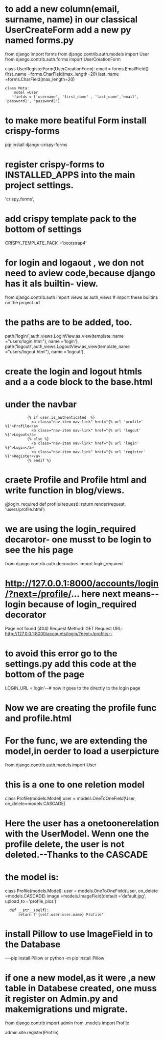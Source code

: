 # to add a new column(email, surname, name) in our classical UserCreateForm add a new py named forms.py
from django import forms
from django.contrib.auth.models import User
from django.contrib.auth.forms import UserCreationForm

class UserRegisterForm(UserCreationForm):
    email = forms.EmailField()
    first_name =forms.CharField(max_length=20)
    last_name =forms.CharField(max_length=20)


    class Meta:
        model =User
        fields = ['username', 'first_name' , 'last_name','email', 'password1', 'password2']

# to make more beatiful Form install crispy-forms
pip install django-crispy-forms

# register crispy-forms to INSTALLED_APPS into the main project settings.

'crispy_forms',
# add  crispy template pack to the bottom of settings
CRISPY_TEMPLATE_PACK ='bootstrap4'

# for login and logaout , we don not need to aview code,because django has it als builtin- view.
from django.contrib.auth import views as auth_views # import these builtins on the project.url

# the paths are to be added, too.
path('login/',auth_views.LoginView.as_view(template_name ="users/login.html"), name ='login'),
path('logout/',auth_views.LogoutView.as_view(template_name ="users/logout.html"), name ='logout'),

# create the login and logout htmls and a a code block to  the base.html

 # under the navbar <div class="navbar-nav">
              
              {% if user.is_authenticated  %}
                <a class="nav-item nav-link" href="{% url 'profile' %}">Profile</a>
                <a class="nav-item nav-link" href="{% url 'logout' %}">Logout</a>
              {% else %}
                <a class="nav-item nav-link" href="{% url 'login' %}">Login</a>
                <a class="nav-item nav-link" href="{% url 'register' %}">Register</a>
              {% endif %}
# craete Profile and Profile html and write function in blog/views.
 @login_required
def profile(request):
    return render(request, 'users/profile.html')
# we are using the login_required decarotor- one musst to be login to see the his page
from django.contrib.auth.decorators import login_required 
# http://127.0.0.1:8000/accounts/login/?next=/profile/... here next means--login because of login_required decorator
Page not found (404)
Request Method:	GET
Request URL:	http://127.0.0.1:8000/accounts/login/?next=/profile/--
# to avoid this error go to the settings.py add this code at the bottom of the page
LOGIN_URL ='login'--# now it goes to the directly to the login page

# Now we are creating the profile func and profile.html
# For the func, we are extending the model,in oerder to load a userpicture

from  django.contrib.auth.models import User

# this is a one to one reletion model 
class Profile(models.Model)
      user = models.OneToOneField(User, on_delete=models.CASCADE)
# Here the user has a onetoonerelation with the UserModel. Wenn one the profile delete, the user is not deleted.--Thanks to the CASCADE

# the model is:
class Profile(models.Model):
      user = models.OneToOneField(User, on_delete =models.CASCADE)
      image =models.ImageField(default ='default.jpg', upload_to ='profile_pics')

      def __str__(self):
          return f'{self.user.user.name} Profile'
# install Pillow to use ImageField in to the Database
---pip install Pillow or python -m pip install Pillow

# if one a new model,as it were ,a new table in Databese created, one muss it  register on Admin.py and makemigrations und migrate.

from django.contrib import admin
from .models import Profile

admin.site.register(Profile)

#

